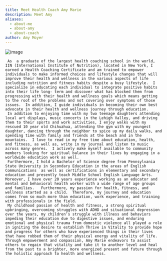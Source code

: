 ```yaml
---
title: Meet Health Coach Amy Marie
description: Meet Amy
aliases:
  - about-me
  - about-amy
  - about-coach
author: Amy Moyer
---
```


![image](/img/uploads/amy.jpg) 

     As  a graduate of the largest health coaching school in the world, IIN (International Institute of Nutrition), located in New York, I earned a Health Coaching Certificate and am trained to empower individuals to make informed choices and lifestyle changes that will improve their health and wellness in the various aspects of life including nutrition and fitness habits despite a busy lifestyle.  I specialize in educating each individual to integrate positive habits into their life long- term and discover what has blocked them from progressing with their health and wellness goals which means getting to the root of the problems and not covering over symptoms of those issues.  In addition, I guide individuals in becoming their own best advocate in their health and wellness journey through education.  
     In addition to enjoying time with my two teenage daughters attending local art displays, music concerts in the Lehigh Valley, and driving them to their sports and work activities, I enjoy walks with my rescued 10 year old Chihuahua, attending the gym with my youngest daughter, dancing through the neighbor to spice up my daily walks, and spending time with family and friends at the beach and in the mountains.  I love to read in my free time about education, health, and fitness, as well as, write in my journal and listen to music across many genres.  I actively make myself available to community members looking for spiritual balance in their lives by engaging in a worldwide education work as well. 
     Furthermore, I hold a Bachelor of Science degree from Pennsylvania State University in Secondary Education in the areas of English Communications  as well as certifications in elementary and secondary education and presently teach Middle School English Language Arts.  Moreover, I have over 20 years experience working as an educator and mental and behavioral health worker with a wide range of age groups and families.   Furthermore, my passion for health, fitness, and wellness started as a child.  Therefore, my journey and education comes from so much more than education, work experience, and training with professionals in the field.  
     My childhood passion of health and fitness, a strong spiritual upbringing, overcoming struggles with ADHD and situational depression over the years, my children’s struggle with illness and behaviors impeding their education due to digestive issues, and enduring emotional and physical trauma from domestic violence all played a role in igniting the desire to establish Thrive in Vitality to provide hope and progress for others who have experienced things in their lives that have robbed them of their physical energy and vitality of life.  Through empowerment and compassion, Amy Marie endeavors to assist others to regain that vitality and take it to another level and heal from the past to a brighter, more energized present and future through the holistic approach to health and wellness.



